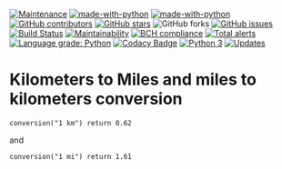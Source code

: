 [![Maintenance](https://img.shields.io/badge/Maintained%3F-yes-green.svg)](https://GitHub.com/serhii73/mikm/graphs/commit-activity)
[![made-with-python](https://img.shields.io/badge/Made%20with-Python-1f425f.svg)](https://www.python.org/)
[![made-with-python](https://img.shields.io/badge/code%20style-black-000000.svg)](https://github.com/python/black)
[![GitHub contributors](https://img.shields.io/github/contributors/serhii73/mikm.svg)](https://GitHub.com/serhii73/mikm/graphs/contributors/)
[![GitHub stars](https://img.shields.io/github/stars/serhii73/mikm.svg?style=social&label=Star&maxAge=2592000)](https://GitHub.com/serhii73/mikm/stargazers/)
![GitHub forks](https://img.shields.io/github/forks/serhii73/mikm.svg?style=social)
[![GitHub issues](https://img.shields.io/github/issues/serhii73/mikm.svg)](https://GitHub.com/serhii73/mikm/issues/)
[![Build Status](https://travis-ci.org/serhii73/mikm.svg?branch=master)](https://travis-ci.org/serhii73/mikm)
[![Maintainability](https://api.codeclimate.com/v1/badges/18c3e844245a2585f912/maintainability)](https://codeclimate.com/github/serhii73/mikm/maintainability)
[![BCH compliance](https://bettercodehub.com/edge/badge/serhii73/mikm?branch=master)](https://bettercodehub.com/)
[![Total alerts](https://img.shields.io/lgtm/alerts/g/serhii73/mikm.svg?logo=lgtm&logoWidth=18)](https://lgtm.com/projects/g/serhii73/mikm/alerts/)
[![Language grade: Python](https://img.shields.io/lgtm/grade/python/g/serhii73/mikm.svg?logo=lgtm&logoWidth=18)](https://lgtm.com/projects/g/serhii73/mikm/context:python)
[![Codacy Badge](https://api.codacy.com/project/badge/Grade/007ff2464e874948add4154dc0f97e35)](https://app.codacy.com/app/serhii73/mikm?utm_source=github.com&utm_medium=referral&utm_content=serhii73/mikm&utm_campaign=Badge_Grade_Settings)
[![Python 3](https://pyup.io/repos/github/serhii73/mikm/python-3-shield.svg)](https://pyup.io/repos/github/serhii73/mikm/)
[![Updates](https://pyup.io/repos/github/serhii73/mikm/shield.svg)](https://pyup.io/repos/github/serhii73/mikm/)

# Kilometers to Miles and  miles to kilometers conversion

```
conversion("1 km") return 0.62
```
and
```
conversion("1 mi") return 1.61
```
